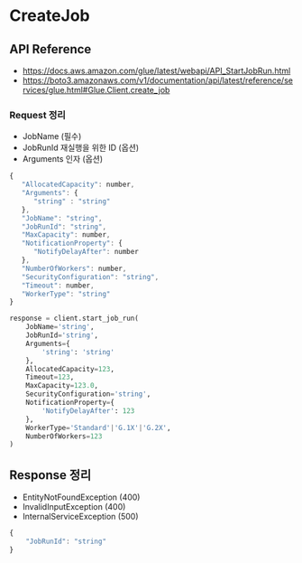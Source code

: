 # CreateJob

## API Reference

* https://docs.aws.amazon.com/glue/latest/webapi/API_StartJobRun.html
* https://boto3.amazonaws.com/v1/documentation/api/latest/reference/services/glue.html#Glue.Client.create_job

### Request 정리

* JobName (필수)
* JobRunId 재실행을 위한 ID (옵션)
* Arguments 인자 (옵션)

```javascript
{
   "AllocatedCapacity": number,
   "Arguments": { 
      "string" : "string" 
   },
   "JobName": "string",
   "JobRunId": "string",
   "MaxCapacity": number,
   "NotificationProperty": { 
      "NotifyDelayAfter": number
   },
   "NumberOfWorkers": number,
   "SecurityConfiguration": "string",
   "Timeout": number,
   "WorkerType": "string"
}
```

```python
response = client.start_job_run(
    JobName='string',
    JobRunId='string',
    Arguments={
        'string': 'string'
    },
    AllocatedCapacity=123,
    Timeout=123,
    MaxCapacity=123.0,
    SecurityConfiguration='string',
    NotificationProperty={
        'NotifyDelayAfter': 123
    },
    WorkerType='Standard'|'G.1X'|'G.2X',
    NumberOfWorkers=123
)
```

## Response 정리

* EntityNotFoundException (400)
* InvalidInputException (400)
* InternalServiceException (500)

```javascript
{
    "JobRunId": "string"
}
```
